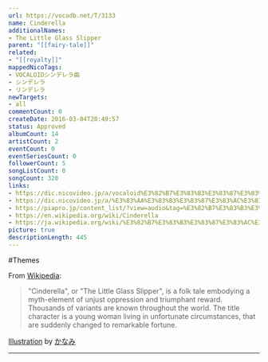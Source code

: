 ```yaml
---
url: https://vocadb.net/T/3133
name: Cinderella
additionalNames: 
- The Little Glass Slipper
parent: "[[fairy-tale]]"
related:
- "[[royalty]]"
mappedNicoTags:
- VOCALOIDシンデレラ曲
- シンデレラ
- リンデレラ
newTargets:
- all
commentCount: 0
createDate: 2016-03-04T20:49:57
status: Approved
albumCount: 14
artistCount: 2
eventCount: 0
eventSeriesCount: 0
followerCount: 5
songListCount: 0
songCount: 320
links: 
- https://dic.nicovideo.jp/a/vocaloid%E3%82%B7%E3%83%B3%E3%83%87%E3%83%AC%E3%83%A9%E6%9B%B2
- https://dic.nicovideo.jp/a/%E3%83%AA%E3%83%B3%E3%83%87%E3%83%AC%E3%83%A9
- https://piapro.jp/content_list/?view=audio&tag=%E3%82%B7%E3%83%B3%E3%83%87%E3%83%AC%E3%83%A9
- https://en.wikipedia.org/wiki/Cinderella
- https://ja.wikipedia.org/wiki/%E3%82%B7%E3%83%B3%E3%83%87%E3%83%AC%E3%83%A9
picture: true
descriptionLength: 445
---
```


#Themes

From [Wikipedia](https://en.wikipedia.org/wiki/Cinderella):
>"Cinderella", or "The Little Glass Slipper", is a folk tale embodying a myth-element of unjust oppression and triumphant reward. Thousands of variants are known throughout the world. The title character is a young woman living in unfortunate circumstances, that are suddenly changed to remarkable fortune.

[Illustration](https://piapro.jp/t/6Z0V) by [かなみ](https://piapro.jp/momonaga)

---

